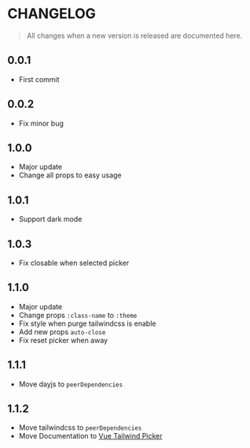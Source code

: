 # CHANGELOG
>All changes when a new version is released are documented here.

## 0.0.1
- First commit

## 0.0.2 
- Fix minor bug

## 1.0.0
- Major update
- Change all props to easy usage

## 1.0.1
- Support dark mode

## 1.0.3
- Fix closable when selected picker

## 1.1.0
- Major update
- Change props <code>:class-name</code> to <code>:theme</code>
- Fix style when purge tailwindcss is enable
- Add new props <code>auto-close</code>
- Fix reset picker when away

## 1.1.1
- Move dayjs to `peerDependencies`

## 1.1.2
- Move tailwindcss to `peerDependencies`
- Move Documentation to [Vue Tailwind Picker](https://vue-tailwind-picker.netlify.app/)
